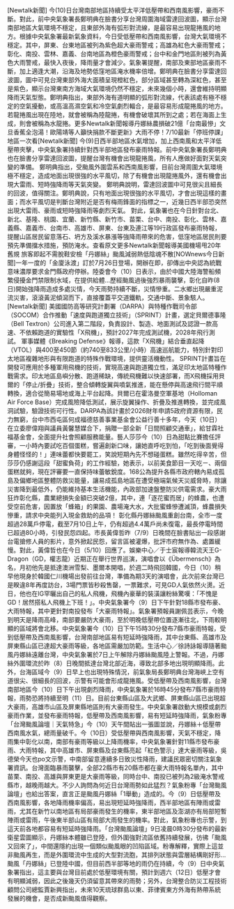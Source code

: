 [Newtalk新聞] 今(10)日台灣南部地區持續受太平洋低壓帶和西南風影響，豪雨不斷。對此，前中央氣象署長鄭明典在臉書分享台灣周圍海域雷達回波圖，顯示台灣南部地區大氣環境不穩定，且東部外海有弧形對流線，是最容易出現龍捲風的地方。根據中央氣象署最新氣象資料，今日受低壓帶和西南風影響，台灣大氣環境不穩定。其中，屏東、台東地區被列為紫色超大豪雨警戒；高雄為紅色大豪雨警戒；彰化、南投、雲林、嘉義、台南地區為橙色豪雨警戒；台中和金門地區則被列為黃色大雨警戒，最快入夜後，降雨量才會減少。氣象署提醒，南部及東部地區豪雨不斷，加上適逢大潮，沿海及地勢低窪地區淹水機率倍增。鄭明典在臉書分享雷達回波圖，圖中可見台灣東部外海大面積呈現橙紅色，部分區域甚至轉為深紅色，甚至是紫色，顯示台灣東南方海域大氣環境仍然不穩定，未來幾個小時，還會維持明顯降雨天氣型態。鄭明典指出，東部外海有道明顯的弧形對流線，代表該處有極不穩定的空氣擾動，或高溫高濕空氣和冷空氣劇烈輻合，是最容易形成龍捲風的地方。若龍捲風出現在陸地，就會被稱為陸龍捲，有機會破壞其所到之處；若在海面上生成，則會被稱為水龍捲。更多Newtalk新聞報導丹娜絲農損破21億「台南最慘」文旦香蕉全泡湯！歐陽靖等人籲快捐款不斷更新》大雨不停！7/10最新「停班停課」地區一次看[Newtalk新聞] 今(9)日西半部地區水氣增加，加上西南風和太平洋低壓帶夾擊，中央氣象署持續針對西半部地區發布豪雨特報。前中央氣象署長鄭明典也在臉書分享雷達回波圖，提醒台灣有機會出現龍捲風，所有人應做好面對天氣突變的準備。 鄭明典指出，受颱風外圍雲系和西南風影響，目前台灣周圍大氣環境極不穩定，造成地面出現很強的水平風切，除了有機會出現龍捲風外，還有機會出現大雷雨、短時強降雨等天氣突變。 鄭明典說明，雷達回波圖中可見很尖且細長的回波，值得關注。鄭明典說，只有地面出現很強的水平風切，才會出現這樣的畫面；而水平風切是判斷台灣附近是否有梅雨鋒面的指標之一，近幾日西半部恐突然出現大雷雨、豪雨或短時強降雨等劇烈天氣。 對此，氣象署也在今日針對台北、新北、基隆、桃園、宜蘭、新竹縣、新竹市、苗栗、台中、南投、彰化、雲林、嘉義縣、嘉義市、台南市、高雄市、屏東、台東及連江等19行政區發布豪雨特報，提醒山區居民留意落石、坍方及溪水暴漲等強降雨帶來的危害，低窪地區居民則要預先準備擋水措施，預防淹水。查看原文更多Newtalk新聞報導美國機場甩20年舊規 旅客即起不需脫鞋安檢「丹娜絲」颱風減弱熱低陰魂不散[NOWnews今日新聞]一年一度的「金廈泳渡」訂於7月26日登場，開辦在即，卻傳出中央認為統戰意味濃厚要求金門縣政府停辦。陸委會今（10）日表示，由於中國大陸海警船頻繁侵擾金門禁限制水域，在提供給體...歷經颱風過後強烈暴雨襲擊，彰化自昨(8日)開始強降雨造成多處災情，今天雨勢持續不斷，災情慘重。二水鄉出現嚴重泥流災害，滾滾黃泥傾瀉而下，直接覆蓋平交道鐵軌，交通中斷、景象駭人。[Newtalk新聞] 美國國防高等研究計劃署（DARPA）與特種作戰司令部（SOCOM）合作推動「速度與跑道獨立技術」（SPRINT）計畫，選定貝爾德事隆（Bell Textron）公司進入第二階段，負責設計、製造、地面測試及認證一款高速、不依賴跑道的實驗性「X飛機」，預計2027年完成測試機，2028年飛行測試。 軍事媒體《Breaking Defense》報導，這款「X飛機」結合垂直起降（VTOL）與400至450節（約740至833公里/小時）高速巡航能力，特別針對印太地區複雜地形與有限跑道的特殊作戰環境，提供靈活機動性。 SPRINT計畫旨在開發可應用於多種軍用飛機的技術，實現高速與跑道獨立性，滿足印太地區特種作戰需求。印太地區島嶼分散、跑道稀缺，傳統飛機難以快速部署，而X飛機採用貝爾的「停止/折疊」技術，整合傾轉旋翼與噴氣推進，能在懸停與高速飛行間平順轉換，適合從簡易場地或海上平台起降。貝爾已在霍洛曼空軍基地（Holloman Air Force Base）完成風險降低測試，展示旋翼操作、折疊及推進轉換，並完成風洞試驗，驗證技術可行性。DARPA為該計畫於2026財年申請5政府資源有限，民力無窮，台中市西屯區何成福德慈善事業基金會公益行善十多年，今天（10日）在立委廖偉翔與議員黃馨慧媒合下，捐贈一部全新「日間照顧交通車」，給甘霖社福基金會，全面提升社會照顧服務能量。藝人莎莎今（10）日為甜點比賽擔任評審，一小時內要試吃百個蛋糕，嘗遍創新口味，讓她直呼吃到怕，「吃到後面覺得身體怪怪的！」連味蕾都快要罷工，笑說短期內先不想碰蛋糕。雖然吃得辛苦，但莎莎仍感謝這段「甜蜜負荷」的工作經驗，她表示，以前美食節目一天吃ㄧ、兩個蛋糕就夠，現在評審要一直保持味蕾敏銳度。168公為提升各縣市政府轄內易成孤島及偏鄉地區整體防救災能量，讓易成孤島地區在遭受極端氣候天災威脅時，除讓災害降到最低外，仍能維持基本生活機能，內政部加速盤整防災供電需求。豪大雨狂炸彰化縣，農業總損失金額已突破2億，其中，連「逐花蜜而居」的蜂農，也遭受空前危害，因置放「蜂箱」的果園、農場淹大水，大批蜜蜂慘遭滅頂，蜂農損失慘重，請求中央能列入現金救助的品項！ 彰化縣丹娜絲颱風重創台南，全市一度超過28萬戶停電，截至7月10日上午，仍有超過4.4萬戶尚未復電，最長停電時間已超過80小時，引發民怨四起。市長黃偉哲昨（7/9）日晚間在臉書貼出一段感謝台電搶修人員的影片，意外掀起民怨，留言區被灌爆，批評市府無作為、處置緩慢。對此，黃偉哲也在今日（5/10）回應了。娛樂中心／于士宸報導韓流天王G-Dragon（GD，權志龍）近期正在舉行世界巡演，演唱會以《Übermensch》為名，月初他先是抵達澳洲雪梨、墨爾本開唱，於週二時飛回韓國，今日（10）稍早他現身於韓國仁川機場出發前往台灣，準備為期3天的演唱會，此次前來台灣已是睽違8年再度訪台，3場門票皆秒殺售罄，一票難求，可見GD人氣依然火燙。近日，他也在IG罕曬出自己的私人飛機，飛機內豪華的裝潢讓粉絲驚嘆：「不愧是GD！居然搭私人飛機上下班！」。中央氣象署今（9）日下午針對18縣市發布豪、大雨特報，其中更針對南投發布「大豪雨特報」。氣象署預報員謝佩芸表示，今晚到明天是降雨高峰，南部要嚴防大豪雨，至於明晚低壓帶位置逐漸往北，下雨較明顯的區域將會北移。中央氣象署今（10）日下午15時30分發布7縣市豪雨特報，受到低壓帶及西南風影響，台灣南部地區易有短延時強降雨，其中台東縣、高雄市及屏東縣山區已達超大豪雨等級，各地區需嚴加防範。生活中心／徐詩詠報導隨著颱風丹娜絲遠離台灣，中央氣象署於7日上午解除丹娜絲颱風陸上警報。不過，丹娜絲外圍環流於昨（8）日晚間抵達台灣北部近海，導致北部多地出現明顯降雨。此外，台海區域今（9）日早上也出現特殊情況，前氣象局長鄭明典台灣海峽上空有道很尖、很細長的回波，示警有可能會形成龍捲風。受低壓帶及西南風影響，台灣南部地區今（10）日下午出現劇烈降雨，中央氣象署於16時45分發布7縣市豪雨特報，雨勢恐將持續至明（11）日。目前台東縣山區及大武鄉、屏東縣山區已出現超大豪雨，高雄市山區及屏東縣地區則有大豪雨發生。中央氣象署啟動大規模或劇烈豪雨作業，並發布豪雨特報，低壓帶及西南風影響，易有短延時強降雨，氣象粉專「台灣颱風論壇｜天氣特急」今（10）天午間貼出一張圖並說，丹娜絲＋低壓帶西南風水氣，總雨量破千。今（10日）受低壓帶與西南風影響，天氣不穩定，降雨集中彰化以南，南部有豪雨等級以上降雨機率，中央氣象署針對11縣市發布豪雨、大雨特報，其中高雄市、屏東縣及台東縣亮起「紅色警示」達大豪雨等級，吳德榮今天也po文示警，中南部留意連續多日致災性降雨，建議民眾密切關注氣象署資訊。台灣面臨暴雨襲擊，全部22縣市有20縣市都在豪大雨特報名單內，其中苗栗、南投、高雄與屏東更是大豪雨等級，同時台中、南投已被列為2級淹水警戒縣市，越晚雨越大。不少人詢問為何近日台灣雨勢如此猛烈？氣象粉專「台灣颱風論壇」也給出答案，直言正是颱風丹娜絲「1舉動」造成的。今（9）日低壓帶及西南風影響，各地降雨機率偏高，易出現短延時強降雨，西半部地區有陣雨或雷雨，尤其在新竹以南地區有局部豪雨發生的機率，東半部地區及澎湖亦有局部短暫陣雨或雷雨，午後東半部山區有局部大雨發生的機率。對此，氣象粉專也示警，到這天前各地都容易有短延時強降雨。「台灣颱風論壇」9日凌晨0時30分發布的最新衛星雲圖顯示，丹娜絲本體雖已登陸，但外圍強對流區依舊持續發展，彷彿「颱風又回來了」，中間還隱約出現一個類似颱風眼的凹陷區域。粉專解釋，實際上這並非颱風再生，而是外圍環流中生成的大型對流胞，其排列狀態與雲層結構剛好形...颱風「丹娜絲」已登陸中國，但目前西半部等地的雨仍在持續，今（9）日中央氣象署指出，這主要與台灣目前處於低壓環境有關，預計到週六（12日）低壓才會有明顯減弱，因此之後幾天仍須留意其帶來的雨勢；另外，台灣整合防災工程技術顧問公司總監賈新興指出，未來10天琉球群島以東、菲律賓東方外海有熱帶系統發展的機會，是否成新颱風值得觀察。